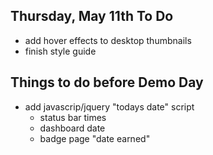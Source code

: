 Thursday, May 11th To Do
-------------------------

- add hover effects to desktop thumbnails
- finish style guide




Things to do before Demo Day
------------------------------

- add javascrip/jquery "todays date" script
    + status bar times
    + dashboard date
    + badge page "date earned"
